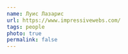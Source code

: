 ```yaml
---
name: Луис Лазарис
url: https://www.impressivewebs.com/
tags: people
photo: true
permalink: false
---
```

